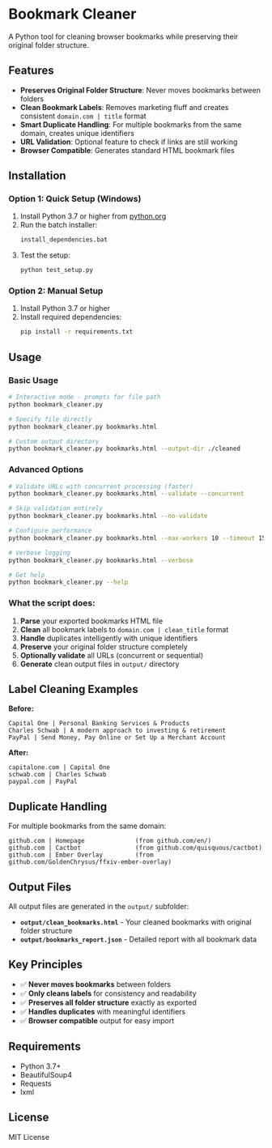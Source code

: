 # Bookmark Cleaner

A Python tool for cleaning browser bookmarks while preserving their original folder structure.

## Features

- **Preserves Original Folder Structure**: Never moves bookmarks between folders
- **Clean Bookmark Labels**: Removes marketing fluff and creates consistent `domain.com | title` format
- **Smart Duplicate Handling**: For multiple bookmarks from the same domain, creates unique identifiers
- **URL Validation**: Optional feature to check if links are still working
- **Browser Compatible**: Generates standard HTML bookmark files

## Installation

### Option 1: Quick Setup (Windows)
1. Install Python 3.7 or higher from [python.org](https://www.python.org/)
2. Run the batch installer:
   ```cmd
   install_dependencies.bat
   ```
3. Test the setup:
   ```cmd
   python test_setup.py
   ```

### Option 2: Manual Setup
1. Install Python 3.7 or higher
2. Install required dependencies:
   ```bash
   pip install -r requirements.txt
   ```

## Usage

### Basic Usage
```bash
# Interactive mode - prompts for file path
python bookmark_cleaner.py

# Specify file directly  
python bookmark_cleaner.py bookmarks.html

# Custom output directory
python bookmark_cleaner.py bookmarks.html --output-dir ./cleaned
```

### Advanced Options
```bash
# Validate URLs with concurrent processing (faster)
python bookmark_cleaner.py bookmarks.html --validate --concurrent

# Skip validation entirely
python bookmark_cleaner.py bookmarks.html --no-validate

# Configure performance
python bookmark_cleaner.py bookmarks.html --max-workers 10 --timeout 15

# Verbose logging
python bookmark_cleaner.py bookmarks.html --verbose

# Get help
python bookmark_cleaner.py --help
```

### What the script does:
1. **Parse** your exported bookmarks HTML file
2. **Clean** all bookmark labels to `domain.com | clean_title` format  
3. **Handle** duplicates intelligently with unique identifiers
4. **Preserve** your original folder structure completely
5. **Optionally validate** all URLs (concurrent or sequential)
6. **Generate** clean output files in `output/` directory

## Label Cleaning Examples

**Before:**
```
Capital One | Personal Banking Services & Products
Charles Schwab | A modern approach to investing & retirement
PayPal | Send Money, Pay Online or Set Up a Merchant Account
```

**After:**
```
capitalone.com | Capital One
schwab.com | Charles Schwab  
paypal.com | PayPal
```

## Duplicate Handling

For multiple bookmarks from the same domain:

```
github.com | Homepage              (from github.com/en/)
github.com | Cactbot               (from github.com/quisquous/cactbot)
github.com | Ember Overlay         (from github.com/GoldenChrysus/ffxiv-ember-overlay)
```

## Output Files

All output files are generated in the `output/` subfolder:

- **`output/clean_bookmarks.html`** - Your cleaned bookmarks with original folder structure
- **`output/bookmarks_report.json`** - Detailed report with all bookmark data

## Key Principles

- ✅ **Never moves bookmarks** between folders
- ✅ **Only cleans labels** for consistency and readability  
- ✅ **Preserves all folder structure** exactly as exported
- ✅ **Handles duplicates** with meaningful identifiers
- ✅ **Browser compatible** output for easy import

## Requirements

- Python 3.7+
- BeautifulSoup4
- Requests
- lxml

## License

MIT License